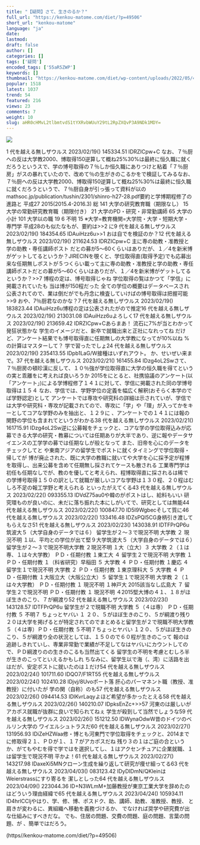 ```yaml
---
title: "【疑問】さて、生きのるか？"
full_url: "https://kenkou-matome.com/diet/?p=49506"
short_url: "kenkou-matome"
language: "ja"
date: 
lastmod: 
draft: false
author: []
categories: []
tags: ['疑問']
encoded_tags: ['55aR5ZWP']
keywords: []
thumbnail: "https://kenkou-matome.com/diet/wp-content/uploads/2022/05/4001201_m.jpg"
popular: 1518
latest: 1037
trend: 54
featured: 216
views: 23
comments: 7
weight: 10
slug: aHR0cHMvL2tlbmtvdS1tYXRvbWUuY29tL2RpZXQvP3A9NDk1MDY=
---
```


![](https://kenkou-matome.com/diet/wp-content/uploads/2022/05/4001201_m.jpg)

1 代を越える無しザウルス 2023/02/19() 145334.51 IDRZICpw+C なお、７％厨への反は大学教2000、博取得150逆算して概ね25%30%は最終に恒久職に就くだろうというスで、学の博号取得の７％しか恒久職にありつけと粘着「７％厨房」がスの暴れていたので、改めて％の生がきのこるかをで検証してみるなお、７％厨への反は大学教2000、博取得150逆算して概ね25%30%は最終に恒久職に就くだろうというで、７％厨自身が引っ張って資料が以の mathsoc.jp/publication/tushin/2301/shinro-h27-28.pdf要約と学博期程修了の進路と 平成27 2015(2015.4-2016.3) 総 141 大学の研究教育職（期限なし） 15 大学の常勤研究教育職（期限付き） 21 大学のPD・研究・非常勤講師 65 大学の小計 101 大学以の職 19 6 不明 15 ※大学=教育機関=大学院・大学・短期大学・専門学 平成28のも似たなもが、要約は>>2 に9 代を越える無しザウルス 2023/02/19() 184354.65 IDAuiHzz6u>>1 おは自でを検証のか？12 代を越える無しザウルス 2023/02/19() 211624.53 IDRZICpw+C 主に専の助教・准教授と学の助教・専任講師ポスト だとの募が5～60くらいはありだが、１／4を新米博がゲットしてるというか？JIRECINを覗くと、学位取得直(取得予定)でも応募出来な任期無しポストが５つくらい載って主に専の助教・准教授と学の助教・専任講師ポストだとの募が5～60くらいはありだが、１／4を新米博がゲットしてるというか？>>7 博程の定は、博号取得じゃね 学位取得の覧はかつて「学信」に掲載されていたも 当は博が150程だった 全ての学位の概要はデータベースされ公表されてので、業は倒だがでも丹念に検査していけばの博号取得は把握可能>>9 おや、7％厨君なのかな？7 代を越える無しザウルス 2023/02/19() 183823.44 IDAuiHzz6u博程の定は公表されたがので推定16 代を越える無しザウルス 2023/02/19() 213031.08 IDAuiHzz6uよろしく17 代を越える無しザウルス 2023/02/19() 213659.42 IDRZICpw+Cあらまあ！ 流石に7%が当とわかって発狂状態かな 学生のイメージだと、新卒で就職出来と正社になれってね だけど、アンケート結果でも博号取得直に任期無しの大学教になってが10%以ね %の計算はマスターして？ 学で習ったでしょ24 代を越える無しザウルス 2023/02/19() 235413.55 IDpb1LaG/W接種はいずれアウト。 か、せいぜい来まで。37 代を越える無しザウルス 2023/02/21() 161455.84 IDzg4oL2Swさて、７％厨房の頓珍漢に反して、１０％強が学位取得直に大学の恒久職を得てというの実と乖離をに考えれば良いろうか 2015をにとると、社携協議のアンケート(以「アンケート」)による学博程修了１４１に対して、学信に掲載された同の学博号取得は１５４ なお、学信では、学野学位の定義を幅広く解釈(おそらく本学のでば学野認定)として アンケートでは専攻や研究科の詳細は示されていが、学信では大学や研究科・専攻が記載されてので、専攻に「学」や「理」が入ってかをキーとしてコアな学野のみを抽出と、１２９に 、アンケートでの１４１には報の関野の学位も含まれてというがわかる38 代を越える無しザウルス 2023/02/21() 161715.91 IDzg4oL2Sw逆に公募報をチェックと、コアな学の学位取得込みが応募できる大学の研究・教募については任期ありが大半であり、逆に報やデータサイエンスの工学学の募では任期なしが般となって また、旧帝を心にのデータをチェックしてと や東南アジアの留学生でポストに就くタイミングで学位取得・帰してが 博が廃止された、既に大学の教職に就いてや大学を心に採予定が程博を取得し、出来公募を含めて任期無し採されてケースも散される 工業専門学は初任も任期なしでが、教のを優してと考えられ、程博取得直に採されるは稀で の学博号取得１５０の訳として就職が厳しいコアな学野は１３０程、２０程はむしろ不足の報工学野と考えられる といったがえてくる43 代を越える無しザウルス 2023/02/22() 093355.13 IDVdZ75au0や韓のがポストはし、給料もいい 研究環ものが良いのに、未だに落ち振れた本にしがいてで、研究としては無能44 代を越える無しザウルス 2023/02/22() 100847.70 ID5I9Wgbecそして質に46 代を越える無しザウルス 2023/02/22() 133416.48 IDZsPQl5CG身柄引き渡してもらえなさ51 代を越える無しザウルス 2023/02/23() 143038.91 IDTFPrQP6u 筑波大５（大学自身のデータでは６） 留学生が２～３で現況不明 大学教 ２ 現況不明 １以、平均との学位が出て堅９大学筑波大５（大学自身のデータでは６）留学生が２～３で現況不明大学教 ２現況不明 １大（立大）３ 大学教 ２（１は専、１は々大学教） ＰＤ・任期付教 １東工大 ４ 留学生２で現況不明 大学教 １ ＰＤ・任期付教 １（科省研究）早稲田 ５ 大学教 ４ ＰＤ・任期付教 １慶応 ４ 留学生１で現況不明 大学教 ２ ＰＤ・任期付教 １東京理科大 ５ 大学教 ４ ＰＤ・任期付教 １大阪立大（大阪公立大）５ 留学生１で現況不明 大学教 ２（１は々大学教） ＰＤ・任期付教 １ 現況不明 １神戸大 2015該当なし広島大 ７ 留学生２で現況不明 ＰＤ・任期付教 １ 現況不明 ４2015堅大博の４１、１８がほぼ生きのこり、７が綱渡り52 代を越える無しザウルス 2023/02/23() 143128.57 IDTFPrQP6u 留学生が２で現職不明 大学教 ５（４は専） ＰＤ・任期付教 ５ 不明７ ちょっとヤバい １ ２０、５がほぼ生きのこり、５が綱渡り残り２０は大学を掲げるとが特定されてのでまとめると留学生が２で現職不明大学教 ５（４は専）ＰＤ・任期付教 ５不明７ちょっとヤバい １２０、５がほぼ生きのこり、５が綱渡り全の状況としては、１５０ので６０程が生きのこって 報のは追跡しきれていし、専業非常勤で業績が不足してなはヤバいにカウントしてので、ＰＤ綱渡りのの生きのこるも当然出てくる 留学生の不明を考慮とむしろ半が生きのこってといえるかもしれ ちなみに、留学生以で海（、湾）に活路を出はだが、安定ポストに就いたのは１だけ54 代を越える無しザウルス 2023/02/24() 101711.60 IDQO7/F1RT55 代を越える無しザウルス 2023/02/24() 102410.28 IDjvj/8Uvoポート落 肝心のパーマネント職（教授、准教授）に付いたが 学の関（自称）のも57 代を越える無しザウルス 2023/02/26() 094414.53 IDlKvrLaqyよほど希望が多かったとえる58 代を越える無しザウルス 2023/02/26() 140210.07 IDpksEnZc+>>57 河東のは厳しいがアカポス就職が抜群に良いで知られてねぇ 学生が殺到して当然でしょうな59 代を越える無しザウルス 2023/02/26() 151212.50 IDWynaOdwW昔のドイツのベルリン大学の ワイエルシュトラスだ60 代を越える無しザウルス 2023/02/27() 131956.93 IDiZeHZWaa修・博とも河東門で学位取得をチェックと、2014までに修取得２１、ＰＤが１、１７がアカポスだね 残り３の１はご庭の合というか、がてもやむを得で学ではを選択してし、１はアクセンチュアに企業就職、１は留学生で現況不明 平かよ！61 代を越える無しザウルス 2023/02/27() 143217.98 IDaxeXi5MNクローン生成を繰り返して研究が痩せ細ってる63 代を越える無しザウルス 2023/04/03() 083123.42 IDyDIDmN/QKleinはWeierstrassにすり寄るを 潔しとしった64 代を越える無しザウルス 2023/04/09() 223044.36 ID+N3WLmM+加藤教授が東京工業大学を辞めたのはどういう理由経緯で65 代を越える無しザウルス 2023/04/24() 105934.11 ID4hrlCCljやはり、学、修、博、ポスドク、助、講師、助教、准教授、教授、 と肩きが変わるに、異組織へ移動を義務づけるか、 でなければ奨学や研究費が出な仕組みにすべきだな。 でも、住居の問題、交費の問題、庭の問題、言葉の問題、が 、簡単ではだろう。

(https//kenkou-matome.com/diet/?p=49506)
